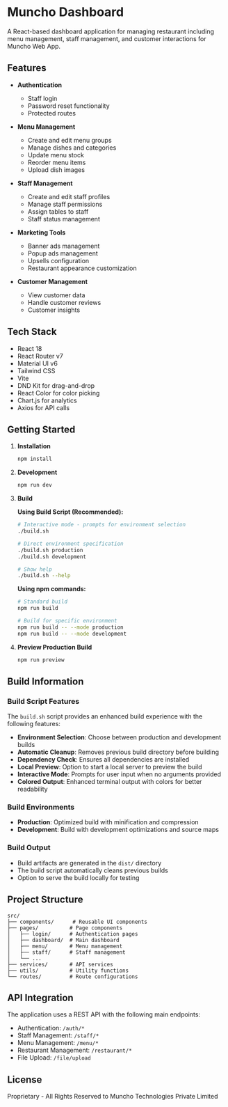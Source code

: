 # Muncho Dashboard

A React-based dashboard application for managing restaurant including menu management, staff management, and customer interactions for Muncho Web App.

## Features

- **Authentication**
  - Staff login
  - Password reset functionality
  - Protected routes

- **Menu Management**
  - Create and edit menu groups
  - Manage dishes and categories
  - Update menu stock
  - Reorder menu items
  - Upload dish images

- **Staff Management**
  - Create and edit staff profiles
  - Manage staff permissions
  - Assign tables to staff
  - Staff status management

- **Marketing Tools**
  - Banner ads management
  - Popup ads management
  - Upsells configuration
  - Restaurant appearance customization

- **Customer Management**
  - View customer data
  - Handle customer reviews
  - Customer insights

## Tech Stack

- React 18
- React Router v7
- Material UI v6
- Tailwind CSS
- Vite
- DND Kit for drag-and-drop
- React Color for color picking
- Chart.js for analytics
- Axios for API calls

## Getting Started

1. **Installation**
   ```bash
   npm install
   ```

2. **Development**
   ```bash
   npm run dev
   ```

3. **Build**
   
   **Using Build Script (Recommended):**
   ```bash
   # Interactive mode - prompts for environment selection
   ./build.sh
   
   # Direct environment specification
   ./build.sh production
   ./build.sh development
   
   # Show help
   ./build.sh --help
   ```
   
   **Using npm commands:**
   ```bash
   # Standard build
   npm run build
   
   # Build for specific environment
   npm run build -- --mode production
   npm run build -- --mode development
   ```

4. **Preview Production Build**
   ```bash
   npm run preview
   ```

## Build Information

### Build Script Features

The `build.sh` script provides an enhanced build experience with the following features:

- **Environment Selection**: Choose between production and development builds
- **Automatic Cleanup**: Removes previous build directory before building
- **Dependency Check**: Ensures all dependencies are installed
- **Local Preview**: Option to start a local server to preview the build
- **Interactive Mode**: Prompts for user input when no arguments provided
- **Colored Output**: Enhanced terminal output with colors for better readability

### Build Environments

- **Production**: Optimized build with minification and compression
- **Development**: Build with development optimizations and source maps

### Build Output

- Build artifacts are generated in the `dist/` directory
- The build script automatically cleans previous builds
- Option to serve the build locally for testing

## Project Structure

```
src/
├── components/      # Reusable UI components
├── pages/          # Page components
│   ├── login/      # Authentication pages
│   ├── dashboard/  # Main dashboard
│   ├── menu/       # Menu management
│   ├── staff/      # Staff management
│   └── ...
├── services/       # API services
├── utils/          # Utility functions
└── routes/         # Route configurations
```

## API Integration

The application uses a REST API with the following main endpoints:
- Authentication: `/auth/*`
- Staff Management: `/staff/*`
- Menu Management: `/menu/*`
- Restaurant Management: `/restaurant/*`
- File Upload: `/file/upload`


## License

Proprietary - All Rights Reserved to Muncho Technologies Private Limited
